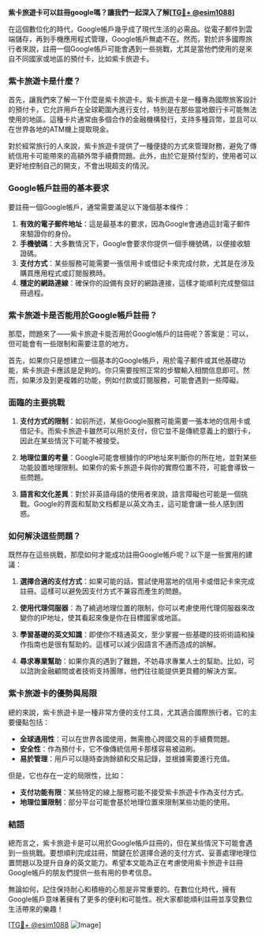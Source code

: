 **紫卡旅遊卡可以註冊google嗎？讓我們一起深入了解[[TG💪+ @esim1088](https://t.me/s/esim1088)]**

在這個數位化的時代，Google帳戶幾乎成了現代生活的必需品。從電子郵件到雲端儲存，再到手機應用程式管理，Google帳戶無處不在。然而，對於許多國際旅行者來說，註冊一個Google帳戶可能會遇到一些挑戰，尤其是當他們使用的是來自不同國家或地區的預付卡，比如紫卡旅遊卡。

### 紫卡旅遊卡是什麼？

首先，讓我們來了解一下什麼是紫卡旅遊卡。紫卡旅遊卡是一種專為國際旅客設計的預付卡，它允許用戶在全球範圍內進行支付，特別是在那些當地銀行卡可能無法使用的地區。這種卡片通常由多個合作的金融機構發行，支持多種貨幣，並且可以在世界各地的ATM機上提取現金。

對於經常旅行的人來說，紫卡旅遊卡提供了一種便捷的方式來管理財務，避免了傳統信用卡可能帶來的高額外幣手續費問題。此外，由於它是預付型的，使用者可以更好地控制自己的開支，不會出現超支的情況。

### Google帳戶註冊的基本要求

要註冊一個Google帳戶，通常需要滿足以下幾個基本條件：

1. **有效的電子郵件地址**：這是最基本的要求，因為Google會通過這封電子郵件來驗證你的身份。
2. **手機號碼**：大多數情況下，Google會要求你提供一個手機號碼，以便接收驗證碼。
3. **支付方式**：某些服務可能需要一張信用卡或借記卡來完成付款，尤其是在涉及購買應用程式或訂閱服務時。
4. **穩定的網路連線**：確保你的設備有良好的網路連接，這樣才能順利完成整個註冊過程。

### 紫卡旅遊卡是否能用於Google帳戶註冊？

那麼，問題來了——紫卡旅遊卡能否用於Google帳戶的註冊呢？答案是：可以，但可能會有一些限制和需要注意的地方。

首先，如果你只是想建立一個基本的Google帳戶，用於電子郵件或其他基礎功能，紫卡旅遊卡應該是足夠的。你只需要按照正常的步驟輸入相關信息即可。然而，如果涉及到更複雜的功能，例如付款或訂閱服務，可能會遇到一些障礙。

### 面臨的主要挑戰

1. **支付方式的限制**：如前所述，某些Google服務可能需要一張本地的信用卡或借記卡。而紫卡旅遊卡雖然可以用於支付，但它並不是傳統意義上的銀行卡，因此在某些情況下可能不被接受。
   
2. **地理位置的考量**：Google可能會根據你的IP地址來判斷你的所在地，並對某些功能設置地理限制。如果你的紫卡旅遊卡與你的實際位置不符，可能會導致一些問題。

3. **語言和文化差異**：對於非英語母語的使用者來說，語言障礙也可能是一個挑戰。Google的界面和幫助文档都是以英文為主，這可能會讓一些人感到困惑。

### 如何解決這些問題？

既然存在這些挑戰，那麼如何才能成功註冊Google帳戶呢？以下是一些實用的建議：

1. **選擇合適的支付方式**：如果可能的話，嘗試使用當地的信用卡或借記卡來完成註冊。這樣可以避免因支付方式不兼容而產生的問題。

2. **使用代理伺服器**：為了繞過地理位置的限制，你可以考慮使用代理伺服器來改變你的IP地址，使其看起來像是你在目標國家或地區。

3. **學習基礎的英文知識**：即使你不精通英文，至少掌握一些基礎的技術術語和操作指南也是很有幫助的。這樣可以減少因語言不通而造成的誤解。

4. **尋求專業幫助**：如果你真的遇到了難題，不妨尋求專業人士的幫助。比如，可以諮詢金融顧問或者技術支持團隊，他們往往能提供更具體的解決方案。

### 紫卡旅遊卡的優勢與局限

總的來說，紫卡旅遊卡是一種非常方便的支付工具，尤其適合國際旅行者。它的主要優點包括：

- **全球通用性**：可以在世界各國使用，無需擔心跨國交易的手續費問題。
- **安全性**：作為預付卡，它不像傳統信用卡那樣容易被盜刷。
- **易於管理**：用戶可以隨時查詢餘額和交易記錄，並根據需要進行充值。

但是，它也存在一定的局限性，比如：

- **支付功能有限**：某些特定的線上服務可能不接受紫卡旅遊卡作為支付方式。
- **地理位置限制**：部分平台可能會基於地理位置來限制某些功能的使用。

### 結語

總而言之，紫卡旅遊卡是可以用於Google帳戶註冊的，但在某些情況下可能會遇到一些挑戰。要想順利完成註冊，關鍵在於選擇合適的支付方式、妥善處理地理位置問題以及提升自身的英文能力。希望本文能為正在考慮使用紫卡旅遊卡註冊Google帳戶的朋友們提供一些有用的參考信息。

無論如何，記住保持耐心和積極的心態是非常重要的。在數位化時代，擁有Google帳戶意味著擁有了更多的便利和可能性。祝大家都能順利註冊並享受數位生活帶來的樂趣！

[[TG💪+ @esim1088](https://t.me/s/esim1088) ![Image](https://i.postimg.cc/4NQfJmqS/Snipaste-2025-05-13-00-14-12.png)]